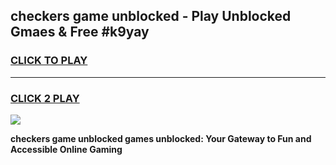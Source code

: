
## checkers game unblocked - Play Unblocked Gmaes & Free #k9yay
<h3>
<a href="https://news.freeplayer.one?title=checkers_game_unblocked&ref=03M">CLICK TO PLAY</a></h3>
<hr>

<h3>
<a href="https://news.freeplayer.one?title=checkers_game_unblocked&ref=03M">CLICK 2 PLAY</a>
  
</h3>

<a href="https://news.freeplayer.one?title=checkers_game_unblocked&ref=03M"><img src="https://clearcache.store/games.png"></a>


**checkers game unblocked games unblocked: Your Gateway to Fun and Accessible Online Gaming**

